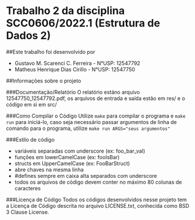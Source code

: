 # Trabalho 2 da disciplina SCC0606/2022.1 (Estrutura de Dados 2)

##Este trabalho foi desenvolvido por

 - Gustavo M. Scarenci C. Ferreira - N°USP: 12547792
 - Matheus Henrique Dias Cirillo - N°USP: 12547750


##Informações sobre o projeto

###Documentação/Relatório
O relatório estáno arquivo 12547750_12547792.pdf, os arquivos de entrada e saída estão em res/ e o código em si em src/

###Como Compilar o Código
Utilize `make` para compilar o programa e `make run` para iniciá-lo, caso seja necessário passar argumentos de linha de comando para o programa, utilize `make run ARGS="seus argumentos"`

###Estilo de código
- variáveis separadas com underscore (ex: foo_bar_val)
- funções em lowerCamelCase (ex: fooIsBar)
- structs em UpperCamelCase (ex: FooBarStruct)
- abre chaves na mesma linha
- #defines sempre em caixa alta separados com underscore
- todos os arquivos de código devem conter no máximo 80 colunas de caracteres

###Licença de Código
Todos os códigos desenvolvidos nesse projeto tem a Licença de Código descrita no arquivo LICENSE.txt, conhecida como BSD 3 Clause License.
